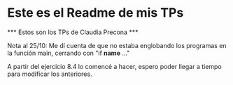 # Este es el Readme de mis TPs

*** Estos son los TPs de Claudia Precona ***

Nota al 25/10:
Me dí cuenta de que no estaba englobando los programas en la función main, cerrando
con "if __name__ ..."

A partir del ejercicio 8.4 lo comencé a hacer, espero poder llegar a tiempo para modificar
los anteriores.